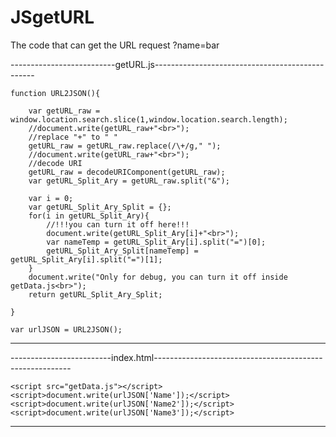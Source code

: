 # JSgetURL
The code that can get the URL request ?name=bar

--------------------------getURL.js------------------------------------------------

    function URL2JSON(){

        var getURL_raw = window.location.search.slice(1,window.location.search.length);
        //document.write(getURL_raw+"<br>");
        //replace "+" to " "
        getURL_raw = getURL_raw.replace(/\+/g," ");
        //document.write(getURL_raw+"<br>");
        //decode URI
        getURL_raw = decodeURIComponent(getURL_raw);
        var getURL_Split_Ary = getURL_raw.split("&");
        
        var i = 0;
        var getURL_Split_Ary_Split = {};
        for(i in getURL_Split_Ary){
            //!!!you can turn it off here!!!
            document.write(getURL_Split_Ary[i]+"<br>");
            var nameTemp = getURL_Split_Ary[i].split("=")[0];
            getURL_Split_Ary_Split[nameTemp] = getURL_Split_Ary[i].split("=")[1];
        }
        document.write("Only for debug, you can turn it off inside getData.js<br>");
        return getURL_Split_Ary_Split;

    }

    var urlJSON = URL2JSON();


---------------------------------------------------------------------------------------------


-------------------------index.html---------------------------------------------------------

    <script src="getData.js"></script>
    <script>document.write(urlJSON['Name']);</script>
    <script>document.write(urlJSON['Name2']);</script>
    <script>document.write(urlJSON['Name3']);</script>

---------------------------------------------------------------------------------------------
